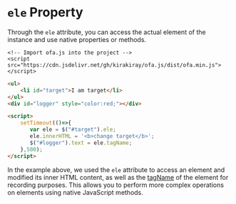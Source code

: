 # `ele` Property

Through the `ele` attribute, you can access the actual element of the instance and use native properties or methods.

<html-viewer>

```
<!-- Import ofa.js into the project -->
<script src="https://cdn.jsdelivr.net/gh/kirakiray/ofa.js/dist/ofa.min.js"></script>
```

```html
<ul>
    <li id="target">I am target</li>
</ul>
<div id="logger" style="color:red;"></div>

<script>
    setTimeout(()=>{
       var ele = $("#target").ele;
       ele.innerHTML = '<b>change target</b>';
       $("#logger").text = ele.tagName;
    },500);
</script>
```

</html-viewer>

In the example above, we used the `ele` attribute to access an element and modified its inner HTML content, as well as the [tagName](https://developer.mozilla.org/en-US/docs/Web/API/Element/tagName) of the element for recording purposes. This allows you to perform more complex operations on elements using native JavaScript methods.